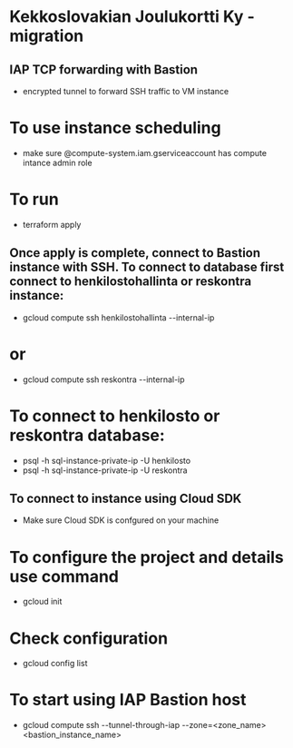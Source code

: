 # Kekkoslovakian Joulukortti Ky -migration

## IAP TCP forwarding with Bastion
- encrypted tunnel to forward SSH traffic to VM instance

# To use instance scheduling
- make sure @compute-system.iam.gserviceaccount has compute intance admin role

# To run
- terraform apply

## Once apply is complete, connect to Bastion instance with SSH. To connect to database first connect to henkilostohallinta or reskontra instance:

- gcloud compute ssh henkilostohallinta --internal-ip

# or 

- gcloud compute ssh reskontra --internal-ip 


# To connect to henkilosto or reskontra database:

- psql -h sql-instance-private-ip -U henkilosto 
- psql -h sql-instance-private-ip -U reskontra

## To connect to instance using Cloud SDK
- Make sure Cloud SDK is confgured on your machine

# To configure the project and details use command
- gcloud init

# Check configuration
- gcloud config list

# To start using IAP Bastion host
- gcloud compute ssh --tunnel-through-iap --zone=<zone_name> <bastion_instance_name>
